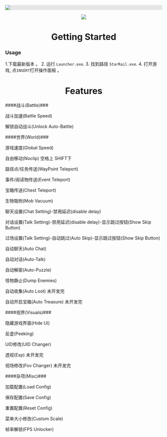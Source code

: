 <p align="center">
  <img style="display: block;-webkit-user-select: none;margin: auto;background-color: hsl(0, 0%, 90%);transition: background-color 300ms;" src="https://i.imgur.com/JVAenG1.png">
</p>

<p align="center">
 <a href="https://discord.gg/tPKFCs4VbB"><img src="https://img.shields.io/discord/1207191906958975006?label=Discord&logo=discord&style=for-the-badge&color=blue"></a>
</p>

<h1 align="center">Getting Started</h1>

### Usage

1.下载最新版本 。
2. 运行 `Launcher.exe`.
3. 找到路径 `StarRail.exe`.
4. 打开游戏, 点`INSERT`打开操作面板 。

<h1 align="center">Features</h1>


####战斗(Battle)###


战斗加速(Battle Speed)

解锁自动战斗(Unlock Auto-Battle)


####世界(World)###


游戏速度(Global Speed)

自由移动(Noclip) 空格上 SHIFT下

路径点/任务传送(WayPoint Teleport)

事件/阅读物传送(Event Teleport)

宝箱传送(Chest Teleport)

生物吸附(Mob Vacuum)

聊天设置(Chat Setting)-禁用延迟(disable delay)

对话设置(Talk Setting)-禁用延迟(disable delay)-显示跳过按钮(Show Skip Button)

过场设置(Talk Setting)-自动跳过(Auto Skip)-显示跳过按钮(Show Skip Button)

自动聊天(Auto Chat)

自动对话(Auto-Talk)

自动解密(Auto-Puzzle)

怪物静止(Dump Enemies)

自动收集(Auto Loot) 未开发完

自动开启宝箱(Auto Treasure) 未开发完


####视界(Visuals)###


隐藏游戏界面(Hide UI)

反虚(Peeking)

UID修改(UID Changer)

透视(Esp) 未开发完

视场修改(Fov Changer) 未开发完


####杂项(Misc)###


加载配置(Load Config)

保存配置(Save Config)

重置配置(Reset Config)

菜单大小修改(Custom Scale)

帧率解锁(FPS Unlocker)
